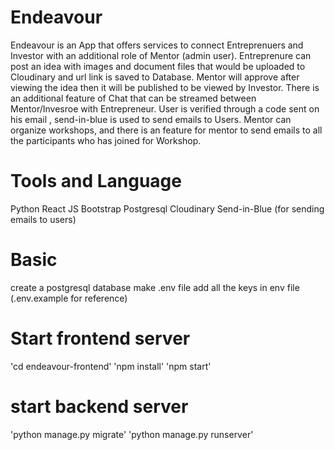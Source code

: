# Endeavour
Endeavour is an App that offers services to connect Entreprenuers and Investor with an additional role of Mentor (admin user). Entreprenure can post an idea with images and document files that would be uploaded to Cloudinary and url link is saved to Database. Mentor will approve after viewing the idea then it will be published to be viewed by Investor. There is an additional feature of Chat that can be streamed between Mentor/Invesroe with Entrepreneur. User is verified through a code sent on his email , send-in-blue is used to send emails to Users. Mentor can organize workshops, and there is an feature for mentor to send emails to all the participants who has joined for Workshop.

# Tools and Language
Python
React JS
Bootstrap
Postgresql
Cloudinary
Send-in-Blue (for sending emails to users)

# Basic
create a postgresql database
make .env file
add all the keys in env file (.env.example for reference)


# Start frontend server
'cd endeavour-frontend'
'npm install'
'npm start'

# start backend server
'python manage.py migrate'
'python manage.py runserver'